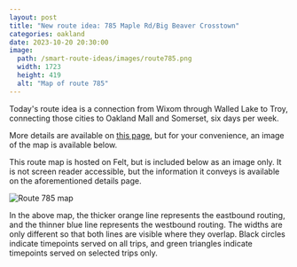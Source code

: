 ```yaml
---
layout: post
title: "New route idea: 785 Maple Rd/Big Beaver Crosstown"
categories: oakland
date: 2023-10-20 20:30:00
image: 
  path: /smart-route-ideas/images/route785.png
  width: 1723
  height: 419
  alt: "Map of route 785"
---
```


Today's route idea is a connection from Wixom through Walled Lake to Troy, connecting those cities to Oakland Mall and Somerset, six days per week.

More details are available on [this page](/smart-route-ideas/new-routes/785), but for your convenience, an image of the map is available below.

This route map is hosted on Felt, but is included below as an image only. It is not screen reader accessible, but the information it conveys is available on the aforementioned details page.

![Route 785 map](/smart-route-ideas/images/route785.png)

In the above map, the thicker orange line represents the eastbound routing, and the thinner blue line represents the westbound routing. The widths are only different so that both lines are visible where they overlap. Black circles indicate timepoints served on all trips, and green triangles indicate timepoints served on selected trips only.
